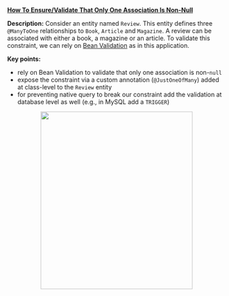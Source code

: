 **[How To Ensure/Validate That Only One Association Is Non-Null](https://github.com/AnghelLeonard/Hibernate-SpringBoot/tree/master/HibernateSpringBootChooseOnlyOneAssociation)**
 
 **Description:** Consider an entity named `Review`. This entity defines three `@ManyToOne` relationships to `Book`, `Article` and `Magazine`. A review can be associated with either a book, a magazine or an article. To validate this constraint, we can rely on  [Bean Validation](https://beanvalidation.org/) as in this application.

**Key points:**
- rely on Bean Validation to validate that only one association is non-`null`
- expose the constraint via a custom annotation (`@JustOneOfMany`) added at class-level to the `Review` entity
- for preventing native query to break our constraint add the validation at database level as well (e.g., in MySQL add a `TRIGGER`)
     
<a href="https://leanpub.com/java-persistence-performance-illustrated-guide"><p align="center"><img src="https://github.com/AnghelLeonard/Hibernate-SpringBoot/blob/master/Java%20Persistence%20Performance%20Illustrated%20Guide.jpg" height="410" width="350"/></p></a>

